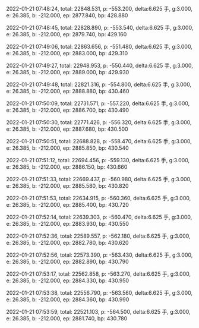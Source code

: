 2022-01-21 07:48:24, total: 22848.531, p: -553.200, delta:6.625 手, g:3.000, e: 26.385, b: -212.000, ep: 2877.840, bp: 428.880

2022-01-21 07:48:45, total: 22828.890, p: -553.540, delta:6.625 手, g:3.000, e: 26.385, b: -212.000, ep: 2879.740, bp: 429.160

2022-01-21 07:49:06, total: 22863.656, p: -551.480, delta:6.625 手, g:3.000, e: 26.385, b: -212.000, ep: 2883.000, bp: 429.310

2022-01-21 07:49:27, total: 22948.953, p: -550.440, delta:6.625 手, g:3.000, e: 26.385, b: -212.000, ep: 2889.000, bp: 429.930

2022-01-21 07:49:48, total: 22821.316, p: -554.800, delta:6.625 手, g:3.000, e: 26.385, b: -212.000, ep: 2888.880, bp: 430.460

2022-01-21 07:50:09, total: 22731.571, p: -557.220, delta:6.625 手, g:3.000, e: 26.385, b: -212.000, ep: 2886.700, bp: 430.490

2022-01-21 07:50:30, total: 22771.426, p: -556.320, delta:6.625 手, g:3.000, e: 26.385, b: -212.000, ep: 2887.680, bp: 430.500

2022-01-21 07:50:51, total: 22688.828, p: -558.470, delta:6.625 手, g:3.000, e: 26.385, b: -212.000, ep: 2885.850, bp: 430.540

2022-01-21 07:51:12, total: 22694.456, p: -559.130, delta:6.625 手, g:3.000, e: 26.385, b: -212.000, ep: 2886.150, bp: 430.660

2022-01-21 07:51:33, total: 22669.437, p: -560.980, delta:6.625 手, g:3.000, e: 26.385, b: -212.000, ep: 2885.580, bp: 430.820

2022-01-21 07:51:53, total: 22634.915, p: -560.360, delta:6.625 手, g:3.000, e: 26.385, b: -212.000, ep: 2885.400, bp: 430.720

2022-01-21 07:52:14, total: 22639.303, p: -560.470, delta:6.625 手, g:3.000, e: 26.385, b: -212.000, ep: 2883.930, bp: 430.550

2022-01-21 07:52:36, total: 22589.557, p: -562.180, delta:6.625 手, g:3.000, e: 26.385, b: -212.000, ep: 2882.780, bp: 430.620

2022-01-21 07:52:56, total: 22573.390, p: -563.430, delta:6.625 手, g:3.000, e: 26.385, b: -212.000, ep: 2882.890, bp: 430.790

2022-01-21 07:53:17, total: 22562.858, p: -563.270, delta:6.625 手, g:3.000, e: 26.385, b: -212.000, ep: 2884.330, bp: 430.950

2022-01-21 07:53:38, total: 22556.790, p: -563.560, delta:6.625 手, g:3.000, e: 26.385, b: -212.000, ep: 2884.360, bp: 430.990

2022-01-21 07:53:59, total: 22521.103, p: -564.500, delta:6.625 手, g:3.000, e: 26.385, b: -212.000, ep: 2881.740, bp: 430.780